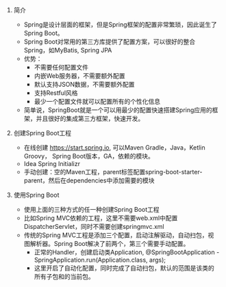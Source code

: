 1. 简介
    - Spring是设计层面的框架，但是Spring框架的配置非常繁琐，因此诞生了Spring Boot。
    - Spring Boot对常用的第三方库提供了配置方案，可以很好的整合Spring，如MyBatis, Spring JPA
    - 优势：
        - 不需要任何配置文件
        - 内嵌Web服务器，不需要额外配置
        - 默认支持JSON数据，不需要额外配置
        - 支持Restful风格
        - 最少一个配置文件就可以配置所有的个性化信息
    - 简单说，SpringBoot就是一个可以用最少的配置快速搭建Spring应用的框架，并且很好的集成第三方框架，快速开发。

2. 创建Spring Boot工程
    - 在线创建 https://start.spring.io, 可以Maven Gradle，Java，Ketlin Groovy， Spring Boot版本，GA，依赖的模块。
    - Idea Spring Initializr
    - 手动创建：空的Maven工程，parent标签配置spring-boot-starter-parent，然后在dependencies中添加需要的模块

3. 使用Spring Boot
    - 使用上面的三种方式的任一种创建Spring Boot工程
    - 比如Spring MVC依赖的工程，这里不需要web.xml中配置DispatcherServlet，同时不需要创建springmvc.xml
    - 传统的Spring MVC工程是添加三个配置，启动注解驱动，自动扫包，视图解析器。Spring Boot解决了前两个，第三个需要手动配置。
        - 正常的Handler，创建启动类Application, @SpringBootApplication - SpringApplication.run(Application.class, args);
        - 这里开启了自动化配置，同时完成了自动扫包，默认的范围是该类的所有子包和的当前包。
